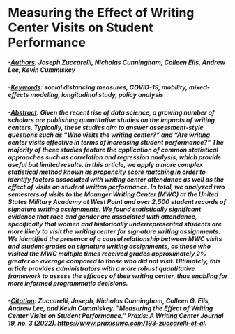 # Measuring the Effect of Writing Center Visits on Student Performance

##### -<ins>Authors</ins>: Joseph Zuccarelli, Nicholas Cunningham, Colleen Eils, Andrew Lee, Kevin Cummiskey
##### -<ins>Keywords</ins>: social distancing measures, COVID-19, mobility, mixed-effects modeling, longitudinal study, policy analysis
##### -<ins>Abstract</ins>: Given the recent rise of data science, a growing number of scholars are publishing quantitative studies on the impacts of writing centers. Typically, these studies aim to answer assessment-style questions such as “Who visits the writing center?” and “Are writing center visits effective in terms of increasing student performance?” The majority of these studies feature the application of common statistical approaches such as correlation and regression analysis, which provide useful but limited results. In this article, we apply a more complex statistical method known as propensity score matching in order to identify factors associated with writing center attendance as well as the effect of visits on student written performance. In total, we analyzed two semesters of visits to the Mounger Writing Center (MWC) at the United States Military Academy at West Point and over 2,500 student records of signature writing assignments. We found statistically significant evidence that race and gender are associated with attendance, specifically that women and historically underrepresented students are more likely to visit the writing center for signature writing assignments. We identified the presence of a causal relationship between MWC visits and student grades on signature writing assignments, as those who visited the MWC multiple times received grades approximately 2% greater on average compared to those who did not visit. Ultimately, this article provides administrators with a more robust quantitative framework to assess the efficacy of their writing center, thus enabling for more informed programmatic decisions. 
##### -<ins>Citation</ins>: Zuccarelli, Joseph, Nicholas Cunningham, Colleen G. Eils, Andrew Lee, and Kevin Cummiskey. "Measuring the Effect of Writing Center Visits on Student Performance." *Praxis: A Writing Center Journal* 19, no. 3 (2022). https://www.praxisuwc.com/193-zuccarelli-et-al.
